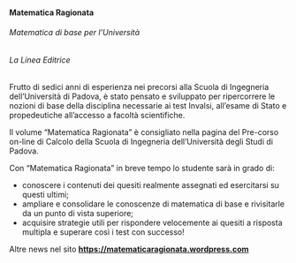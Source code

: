 #### **Matematica Ragionata**
###### Matematica di base per l'Università
###### *La Linea Editrice*

Frutto di sedici anni di esperienza nei precorsi alla Scuola di Ingegneria dell’Università di Padova,
è stato pensato e sviluppato per ripercorrere le nozioni di base della disciplina necessarie ai test
Invalsi, all’esame di Stato e propedeutiche all’accesso a facoltà scientifiche.

Il volume “Matematica Ragionata” è consigliato nella pagina del Pre-corso on-line di Calcolo della
Scuola di Ingegneria dell’Università degli Studi di Padova.

Con “Matematica Ragionata” in breve tempo lo studente sarà in grado di:
* conoscere i contenuti dei quesiti realmente assegnati ed esercitarsi su questi ultimi;
* ampliare e consolidare le conoscenze di matematica di base e rivisitarle da un punto di vista superiore;
* acquisire strategie utili per rispondere velocemente ai quesiti a risposta multipla e superare così i test con successo!

Altre news nel sito
**https://matematicaragionata.wordpress.com**